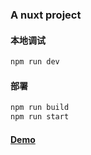 ### A nuxt project

#### 本地调试
```js
npm run dev
```

#### 部署
```js
npm run build
npm run start
```

#### [Demo](http://47.242.31.147:3000/)
